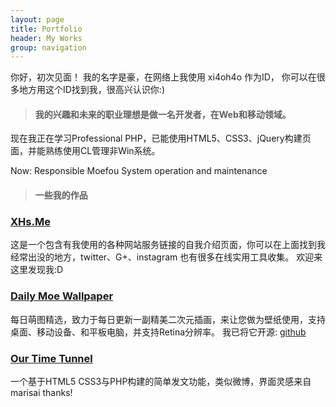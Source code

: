 ```yaml
---
layout: page
title: Portfolio
header: My Works
group: navigation
---
```


  你好，初次见面！ 我的名字是豪，在网络上我使用 xi4oh4o 作为ID， 你可以在很多地方用这个ID找到我，很高兴认识你:)

> #### 我的兴趣和未来的职业理想是做一名开发者，在Web和移动领域。

现在我正在学习Professional PHP，已能使用HTML5、CSS3、jQuery构建页面，并能熟练使用CL管理非Win系统。

Now: Responsible Moefou System operation and maintenance

> #### 一些我的作品

### [XHs.Me](http://xhs.me)

这是一个包含有我使用的各种网站服务链接的自我介绍页面，你可以在上面找到我经常出没的地方，twitter、G+、instagram 也有很多在线实用工具收集。 欢迎来这里发现我:D

### [Daily Moe Wallpaper](http://iMoe.US)

每日萌图精选，致力于每日更新一副精美二次元插画，来让您做为壁纸使用，支持桌面、移动设备、和平板电脑，并支持Retina分辨率。
我已将它开源: [github](http://xhs.me/Daily-Moe-Wallpaper)

### [Our Time Tunnel](http://xhs.me/Our-Time-Tunnel)

一个基于HTML5 CSS3与PHP构建的简单发文功能，类似微博，界面灵感来自marisai thanks!